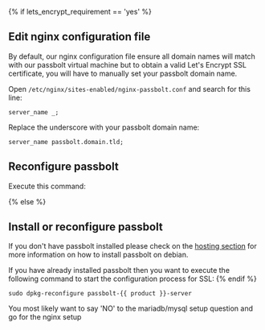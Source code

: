 [comment]: <> (lets_encrypt_requirement variable is used for: OVA, AWS, Digital Ocean)
{% if lets_encrypt_requirement == 'yes' %}
## Edit nginx configuration file

By default, our nginx configuration file ensure all domain names will match with our passbolt virtual machine but to obtain a valid Let's Encrypt SSL certificate, you will have to manually set your passbolt domain name.

Open `/etc/nginx/sites-enabled/nginx-passbolt.conf` and search for this line:

```
server_name _;
```

Replace the underscore with your passbolt domain name:

```
server_name passbolt.domain.tld;
```

## Reconfigure passbolt

Execute this command:

{% else %}
## Install or reconfigure passbolt

If you don't have passbolt installed please check on the [hosting section](/hosting/install) for more information
on how to install passbolt on debian.

If you have already installed passbolt then you want to execute the following command to start the configuration process for SSL:
{% endif %}

```
sudo dpkg-reconfigure passbolt-{{ product }}-server
```

You most likely want to say 'NO' to the mariadb/mysql setup question and go for the nginx setup
